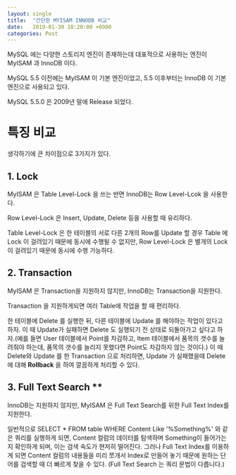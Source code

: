 ```yaml
---
layout: single
title:  "간단한 MYISAM INNODB 비교"
date:   2019-01-30 10:20:00 +0900
categories: Post
---
```


MySQL 에는 다양한 스토리지 엔진이 존재하는데 대표적으로 사용하는 엔진이 MyISAM 과 InnoDB 이다.

MySQL 5.5 이전에는 MyISAM 이 기본 엔진이었고, 5.5 이후부터는 InnoDB 이 기본 엔진으로 사용되고 있다.

MySQL 5.5.0 은 2009년 말에 Release 되었다.

# 특징 비교 #

생각하기에 큰 차이점으로 3가지가 있다.

## 1. Lock ##
MyISAM 은 Table Level-Lock 을 쓰는 반면 InnoDB는 Row Level-Lcok 을 사용한다.

Row Level-Lock 은 Insert, Update, Delete 등을 사용할 때 유리하다.

Table Level-Lock 은 한 테이블의 서로 다른 2개의 Row를 Update 할 경우 Table 에 Lock 이 걸려있기 때문에 동시에 수행될 수 없지만, Row Level-Lock 은 별개의 Lock 이 걸려있기 때문에 동시에 수행 가능하다.

## 2. Transaction ##
MyISAM 은 Transaction을 지원하지 않지만, InnoDB는 Transaction을 지원한다.

Transaction 을 지원하게되면 여러 Table에 작업을 할 때 편리하다.

한 테이블에 Delete 를 실행한 뒤, 다른 테이블에 Update 를 해야하는 작업이 있다고 하자. 이 때 Update가 실패하면 Delete 도 실행되기 전 상태로 되돌아가고 싶다고 하자.(예를 들면 User 테이블에서 Point를 차감하고, Item 테이블에서 품목의 갯수를 늘려줘야 하는데, 품목의 갯수를 늘리지 못했다면 Point도 차감하지 않는 것이다.) 이 때 Delete와 Update 를 한 Transaction 으로 처리하면, Update 가 실패했을때 Delete 에 대해 **Rollback** 을 하여 깔끔하게 처리할 수 있다.

## 3. Full Text Search **
InnoDB는 지원하지 않지만, MyISAM 은 Full Text Search를 위한 Full Text Index를 지원한다.

일반적으로 SELECT * FROM table WHERE Content Like '%Something%' 와 같은 쿼리를 실행하게 되면, Content 컬럼의 데이터를 탐색하며 Something이 들어가는지 확인하게 되며, 이는 검색 속도가 현저히 떨어진다. 그러나 Full Text Index를 이용하게 되면 Content 컬럼의 내용들을 미리 쪼개서 Index로 만들어 놓기 때문에 원하는 단어를 검색할 때 더 빠르게 찾을 수 있다. (Full Text Search 는 쿼리 문법이 다릅니다.)